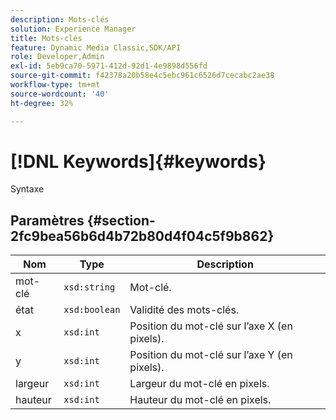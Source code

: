 ```yaml
---
description: Mots-clés
solution: Experience Manager
title: Mots-clés
feature: Dynamic Media Classic,SDK/API
role: Developer,Admin
exl-id: 5eb9ca70-5971-412d-92d1-4e9898d556fd
source-git-commit: f42378a20b58e4c5ebc961c6526d7cecabc2ae38
workflow-type: tm+mt
source-wordcount: '40'
ht-degree: 32%

---
```


# [!DNL Keywords]{#keywords}

Syntaxe

## Paramètres {#section-2fc9bea56b6d4b72b80d4f04c5f9b862}

| Nom | Type | Description |
|---|---|---|
| mot-clé | `xsd:string` | Mot-clé. |
| état | `xsd:boolean` | Validité des mots-clés. |
| x | `xsd:int` | Position du mot-clé sur l’axe X (en pixels). |
| y | `xsd:int` | Position du mot-clé sur l’axe Y (en pixels). |
| largeur | `xsd:int` | Largeur du mot-clé en pixels. |
| hauteur | `xsd:int` | Hauteur du mot-clé en pixels. |
